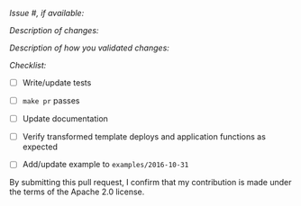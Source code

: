 *Issue #, if available:*

*Description of changes:*

*Description of how you validated changes:*

*Checklist:*

- [ ] Write/update tests
- [ ] `make pr` passes
- [ ] Update documentation
- [ ] Verify transformed template deploys and application functions as expected
- [ ] Add/update example to `examples/2016-10-31`


By submitting this pull request, I confirm that my contribution is made under the terms of the Apache 2.0 license.
